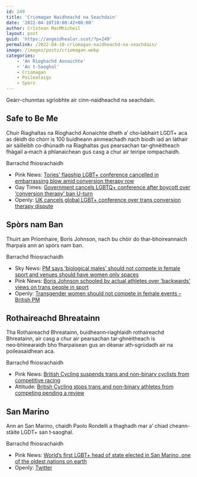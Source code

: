 ```yaml
---
id: 249
title: 'Criomagan Naidheachd na Seachdain'
date: '2022-04-10T18:00:42+00:00'
author: Crìstean MacMhìcheil
layout: post
guid: 'https://angeidhealur.scot/?p=249'
permalink: /2022-04-10-criomagan-naidheachd-na-seachdain/
image: /images/posts/criomagan.webp
categories:
    - 'An Rìoghachd Aonaichte'
    - 'An t-Saoghal'
    - Criomagan
    - Poileataigs
    - Spòrs
---
```


Geàrr-chunntas sgrìobhte air cinn-naidheachd na seachdain.

## Safe to Be Me

Chuir Riaghaltas na Rìoghachd Aonaichte dheth a’ cho‑labhairt LGDT+ aca as dèidh do chòrr is 100 buidheann ainmeachadh nach biodh iad an làthair air sàilleibh co‑dhùnadh na Riaghaltas gus pearsachan tar‑ghnèitheach fhàgail a‑mach à phlanaichean gus casg a chur air teiripe iompachaidh.

Barrachd fhiosrachaidh

- Pink News: [Tories’ flagship LGBT+ conference cancelled in embarrassing blow amid conversion therapy row](https://www.pinknews.co.uk/2022/04/05/tory-lgbt-conference-cancelled-safe-to-be-me/)
- Gay Times: [Government cancels LGBTQ+ conference after boycott over ‘conversion therapy’ ban U-turn](https://www.gaytimes.co.uk/life/government-cancels-lgbtq-safe-to-be-me-conference-after-boycott-over-conversion-therapy-ban-u-turn/)
- Openly: [UK cancels global LGBT+ conference over trans conversion therapy dispute](https://www.openlynews.com/i/?id=2c223120-a2b9-4c8a-9c52-5c086c7dfa58)

## Spòrs nam Ban

Thuirt am Prìomhaire, Boris Johnson, nach bu chòir do thar‑bhoireannaich fharpais ann an spòrs nam ban.

Barrachd fhiosrachaidh

- Sky News: [PM says ‘biological males’ should not compete in female sport and venues should have women only spaces](https://news.sky.com/story/pm-says-biological-males-should-not-compete-in-female-sport-and-venues-should-have-women-only-spaces-12583536)
- Pink News: [Boris Johnson schooled by actual athletes over ‘backwards’ views on trans people in sport](https://www.pinknews.co.uk/2022/04/07/boris-johnson-trans-women-sports/)
- Openly: [Transgender women should not compete in female events – British PM](https://www.openlynews.com/i/?id=13ac469c-cffc-4270-abaa-72cbae2ad7b6)

## Rothaireachd Bhreatainn

Tha Rothaireachd Bhreatainn, buidheann‑riaghlaidh rothaireachd Bhreatainn, air casg a chur air pearsachan tar‑ghnèitheach is neo‑bhìnearaidh bho fharpaisean gus an dèanar ath‑sgrùdadh air na poileasaidhean aca.

Barrachd fhiosrachaidh

- Pink News: [British Cycling suspends trans and non-binary cyclists from competitive racing](https://www.pinknews.co.uk/2022/04/08/british-cycling-trans-non-binary-emily-bridges/)
- Attitude: [British Cycling stops trans and non-binary athletes from competing pending a review](https://attitude.co.uk/article/british-cycling-stops-trans-and-non-binary-athletes-from-competing-pending-a-review/26916/)

## San Marino

Ann an San Marino, chaidh Paolo Rondelli a thaghadh mar a’ chiad cheann-stàite LGDT+ san t‑saoghal.

Barrachd fhiosrachaidh

- Pink News: [World’s first LGBT+ head of state elected in San Marino, one of the oldest nations on earth](https://www.pinknews.co.uk/2022/04/05/paolo-rondelli-san-marino-gay-lgbt-head-of-state/)
- Openly: [Twitter](https://twitter.com/openly/status/1511320248162660361)
